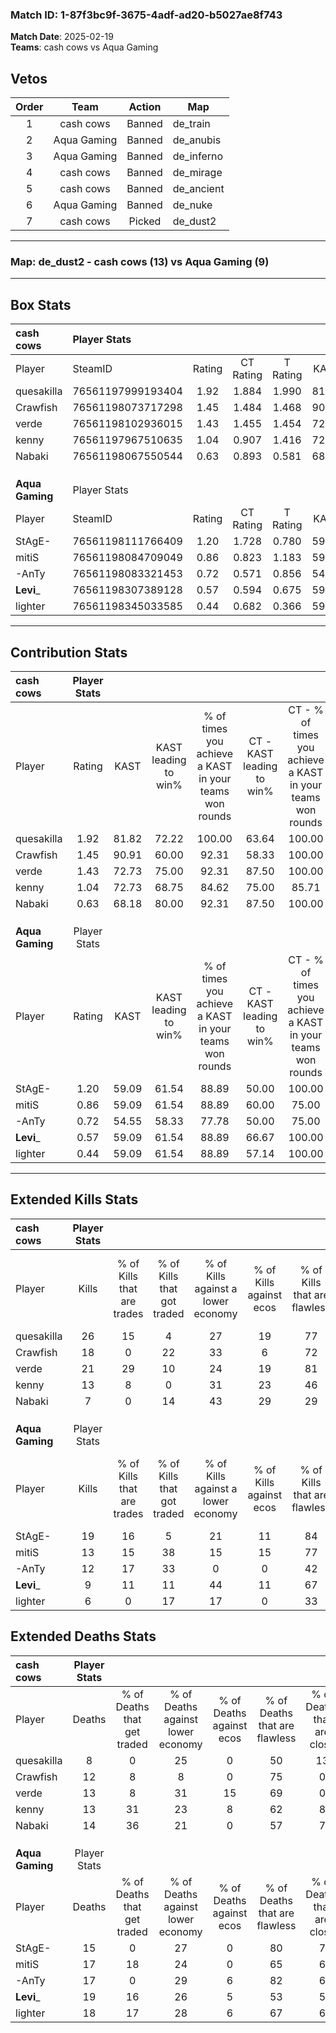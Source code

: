 ### Match ID: 1-87f3bc9f-3675-4adf-ad20-b5027ae8f743  
**Match Date**: 2025-02-19  
**Teams**: cash cows vs Aqua Gaming  

## Vetos  

| Order | Team | Action | Map |
| :---: | :--: | :----: | --- |
| 1 | cash cows | Banned | de_train |
| 2 | Aqua Gaming | Banned | de_anubis |
| 3 | Aqua Gaming | Banned | de_inferno |
| 4 | cash cows | Banned | de_mirage |
| 5 | cash cows | Banned | de_ancient |
| 6 | Aqua Gaming | Banned | de_nuke |
| 7 | cash cows | Picked | de_dust2 |

---  

### **Map**: de_dust2 - cash cows (13) vs Aqua Gaming (9)  
---  

## Box Stats  

| **cash cows**   | Player Stats      |        |           |          |       |       |       |         |        |      |     |
| :- | :- | :-: | :-: | :-: | :-: | :-: | :-: | :-: | :-: | :-: | :-: |
| Player          | SteamID           | Rating | CT Rating | T Rating | KAST  |  ADR  | Kills | Assists | Deaths | K/D  | HS% |
| quesakilla      | 76561197999193404 |  1.92  |   1.884   |  1.990   | 81.82 | 127.5 |  26   |    6    |   8    | 3.25 | 42  |
| Crawfish        | 76561198073717298 |  1.45  |   1.484   |  1.468   | 90.91 | 91.4  |  18   |    4    |   12   | 1.50 | 77  |
| verde           | 76561198102936015 |  1.43  |   1.455   |  1.454   | 72.73 | 95.4  |  21   |    5    |   13   | 1.62 | 71  |
| kenny           | 76561197967510635 |  1.04  |   0.907   |  1.416   | 72.73 | 73.0  |  13   |    4    |   13   | 1.00 | 53  |
| Nabaki          | 76561198067550544 |  0.63  |   0.893   |  0.581   | 68.18 | 40.7  |   7   |    1    |   14   | 0.50 | 57  |
|                 |                   |        |           |          |       |       |       |         |        |      |     |
|                 |                   |        |           |          |       |       |       |         |        |      |     |
|                 |                   |        |           |          |       |       |       |         |        |      |     |
| **Aqua Gaming** | Player Stats      |        |           |          |       |       |       |         |        |      |     |
| Player          | SteamID           | Rating | CT Rating | T Rating | KAST  |  ADR  | Kills | Assists | Deaths | K/D  | HS% |
| StAgE-          | 76561198111766409 |  1.20  |   1.728   |  0.780   | 59.09 | 95.9  |  19   |    4    |   15   | 1.27 | 36  |
| mitiS           | 76561198084709049 |  0.86  |   0.823   |  1.183   | 59.09 | 81.1  |  13   |    2    |   17   | 0.76 | 69  |
| -AnTy           | 76561198083321453 |  0.72  |   0.571   |  0.856   | 54.55 | 55.8  |  12   |    6    |   17   | 0.71 | 66  |
| __Levi___       | 76561198307389128 |  0.57  |   0.594   |  0.675   | 59.09 | 49.0  |   9   |    5    |   19   | 0.47 | 66  |
| lighter         | 76561198345033585 |  0.44  |   0.682   |  0.366   | 59.09 | 40.7  |   6   |    3    |   18   | 0.33 | 83  |
---  

## Contribution Stats  

| **cash cows**   | Player Stats |       |                      |                                                        |                           |                                                             |                          |                                                            |
| :- | :-: | :-: | :-: | :-: | :-: | :-: | :-: | :-: |
| Player          |    Rating    | KAST  | KAST leading to win% | % of times you achieve a KAST in your teams won rounds | CT - KAST leading to win% | CT - % of times you achieve a KAST in your teams won rounds | T - KAST leading to win% | T - % of times you achieve a KAST in your teams won rounds |
| quesakilla      |     1.92     | 81.82 |        72.22         |                         100.00                         |           63.64           |                           100.00                            |          85.71           |                           100.00                           |
| Crawfish        |     1.45     | 90.91 |        60.00         |                         92.31                          |           58.33           |                           100.00                            |          62.50           |                           83.33                            |
| verde           |     1.43     | 72.73 |        75.00         |                         92.31                          |           87.50           |                           100.00                            |          62.50           |                           83.33                            |
| kenny           |     1.04     | 72.73 |        68.75         |                         84.62                          |           75.00           |                            85.71                            |          62.50           |                           83.33                            |
| Nabaki          |     0.63     | 68.18 |        80.00         |                         92.31                          |           87.50           |                           100.00                            |          71.43           |                           83.33                            |
|                 |              |       |                      |                                                        |                           |                                                             |                          |                                                            |
|                 |              |       |                      |                                                        |                           |                                                             |                          |                                                            |
|                 |              |       |                      |                                                        |                           |                                                             |                          |                                                            |
| **Aqua Gaming** | Player Stats |       |                      |                                                        |                           |                                                             |                          |                                                            |
| Player          |    Rating    | KAST  | KAST leading to win% | % of times you achieve a KAST in your teams won rounds | CT - KAST leading to win% | CT - % of times you achieve a KAST in your teams won rounds | T - KAST leading to win% | T - % of times you achieve a KAST in your teams won rounds |
| StAgE-          |     1.20     | 59.09 |        61.54         |                         88.89                          |           50.00           |                           100.00                            |          80.00           |                           80.00                            |
| mitiS           |     0.86     | 59.09 |        61.54         |                         88.89                          |           60.00           |                            75.00                            |          62.50           |                           100.00                           |
| -AnTy           |     0.72     | 54.55 |        58.33         |                         77.78                          |           50.00           |                            75.00                            |          66.67           |                           80.00                            |
| __Levi___       |     0.57     | 59.09 |        61.54         |                         88.89                          |           66.67           |                           100.00                            |          57.14           |                           80.00                            |
| lighter         |     0.44     | 59.09 |        61.54         |                         88.89                          |           57.14           |                           100.00                            |          66.67           |                           80.00                            |
---  

## Extended Kills Stats  

| **cash cows**   | Player Stats |                            |                            |                                    |                         |                              |                                 |                                       |                    |           |
| :- | :-: | :-: | :-: | :-: | :-: | :-: | :-: | :-: | :-: | :-: |
| Player          |    Kills     | % of Kills that are trades | % of Kills that got traded | % of Kills against a lower economy | % of Kills against ecos | % of Kills that are flawless | % of Kills that are close duels | % of Kills that are assisted by flash | Pistol Round Kills | AWP Kills |
| quesakilla      |      26      |             15             |             4              |                 27                 |           19            |              77              |                4                |                   4                   |         10         |     1     |
| Crawfish        |      18      |             0              |             22             |                 33                 |            6            |              72              |                0                |                   0                   |         2          |     2     |
| verde           |      21      |             29             |             10             |                 24                 |           19            |              81              |               10                |                  10                   |         1          |     2     |
| kenny           |      13      |             8              |             0              |                 31                 |           23            |              46              |               15                |                   8                   |         0          |     1     |
| Nabaki          |      7       |             0              |             14             |                 43                 |           29            |              29              |                0                |                   0                   |         0          |     1     |
|                 |              |                            |                            |                                    |                         |                              |                                 |                                       |                    |           |
|                 |              |                            |                            |                                    |                         |                              |                                 |                                       |                    |           |
|                 |              |                            |                            |                                    |                         |                              |                                 |                                       |                    |           |
| **Aqua Gaming** | Player Stats |                            |                            |                                    |                         |                              |                                 |                                       |                    |           |
| Player          |    Kills     | % of Kills that are trades | % of Kills that got traded | % of Kills against a lower economy | % of Kills against ecos | % of Kills that are flawless | % of Kills that are close duels | % of Kills that are assisted by flash | Pistol Round Kills | AWP Kills |
| StAgE-          |      19      |             16             |             5              |                 21                 |           11            |              84              |                5                |                  16                   |         7          |     5     |
| mitiS           |      13      |             15             |             38             |                 15                 |           15            |              77              |                8                |                   8                   |         0          |     2     |
| -AnTy           |      12      |             17             |             33             |                 0                  |            0            |              42              |                0                |                   8                   |         0          |     3     |
| __Levi___       |      9       |             11             |             11             |                 44                 |           11            |              67              |               11                |                  22                   |         0          |     0     |
| lighter         |      6       |             0              |             17             |                 17                 |            0            |              33              |                0                |                  17                   |         0          |     0     |
## Extended Deaths Stats  

| **cash cows**   | Player Stats |                             |                                   |                          |                               |                            |                           |               |
| :- | :-: | :-: | :-: | :-: | :-: | :-: | :-: | :-: |
| Player          |    Deaths    | % of Deaths that get traded | % of Deaths against lower economy | % of Deaths against ecos | % of Deaths that are flawless | % of Deaths that are close | % of Deaths while blinded | Deaths to AWP |
| quesakilla      |      8       |              0              |                25                 |            0             |              50               |             13             |             0             |       1       |
| Crawfish        |      12      |              8              |                 8                 |            0             |              75               |             0              |             0             |       1       |
| verde           |      13      |              8              |                31                 |            15            |              69               |             0              |            23             |       1       |
| kenny           |      13      |             31              |                23                 |            8             |              62               |             8              |             8             |       3       |
| Nabaki          |      14      |             36              |                21                 |            0             |              57               |             7              |            29             |       1       |
|                 |              |                             |                                   |                          |                               |                            |                           |               |
|                 |              |                             |                                   |                          |                               |                            |                           |               |
|                 |              |                             |                                   |                          |                               |                            |                           |               |
| **Aqua Gaming** | Player Stats |                             |                                   |                          |                               |                            |                           |               |
| Player          |    Deaths    | % of Deaths that get traded | % of Deaths against lower economy | % of Deaths against ecos | % of Deaths that are flawless | % of Deaths that are close | % of Deaths while blinded | Deaths to AWP |
| StAgE-          |      15      |              0              |                27                 |            0             |              80               |             7              |             0             |       3       |
| mitiS           |      17      |             18              |                24                 |            0             |              65               |             6              |             6             |       4       |
| -AnTy           |      17      |              0              |                29                 |            6             |              82               |             6              |             0             |       3       |
| __Levi___       |      19      |             16              |                26                 |            5             |              53               |             5              |             5             |       0       |
| lighter         |      18      |             17              |                28                 |            6             |              67               |             6              |            11             |       3       |
